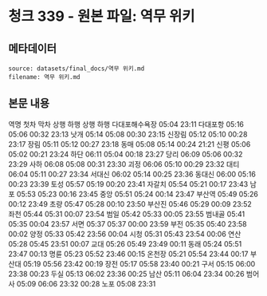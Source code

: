 # 청크 339 - 원본 파일: 역무 위키

## 메타데이터

```
source: datasets/final_docs/역무 위키.md
filename: 역무 위키.md
```

## 본문 내용

역명 첫차 막차 상행 하행 상행 하행 다대포해수욕장 05:04 23:11 다대포항 05:16 05:06 00:32 23:13 낫개 05:14 05:08 00:30 23:15 신장림 05:12 05:10 00:28 23:17 장림 05:11 05:12 00:27 23:18 동매 05:08 05:14 00:24 21:21 신평 05:06 05:02 00:21 23:24 하단 06:11 05:04 00:18 23:27 당리 06:09 05:06 00:32 23:29 사하 06:08 05:08 00:31 23:30 괴정 06:06 05:10 00:29 23:32 대티 06:04 05:11 00:27 23:34 서대신 06:02 05:14 00:25 23:36 동대신 06:00 05:16 00:23 23:39 토성 05:57 05:19 00:20 23:41 자갈치 05:54 05:21 00:17 23:43 남포 05:53 05:23 00:16 23:45 중앙 05:51 05:24 00:14 23:47 부산역 05:49 05:26 00:12 23:49 초량 05:47 05:28 00:10 23:50 부산진 05:46 05:29 00:09 23:52 좌천 05:44 05:31 00:07 23:54 범일 05:42 05:33 00:05 23:55 범내골 05:41 05:35 00:04 23:57 서면 05:37 05:37 00:00 23:59 부전 05:35 05:40 23:58 00:02 양정 05:33 05:42 23:56 00:04 시청 05:31 05:43 23:54 00:06 연산 05:28 05:45 23:51 00:07 교대 05:26 05:49 23:49 00:11 동래 05:24 05:51 23:47 00:13 명륜 05:23 05:52 23:46 00:15 온천장 05:21 05:54 23:44 00:17 부산대 05:19 05:56 23:42 00:19 장전 05:17 05:58 23:40 00:21 구서 05:15 06:00 23:38 00:23 두실 05:13 06:02 23:36 00:25 남산 05:11 06:04 23:34 00:26 범어사 05:09 06:06 23:32 00:28 노포 05:08 23:31